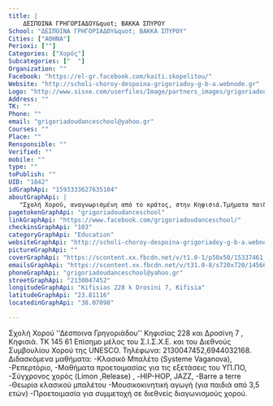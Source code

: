 ```yaml
---
title: |
    ΔΕΣΠΟΙΝΑ ΓΡΗΓΟΡΙΑΔΟΥ&quot; ΒΑΚΚΑ ΣΠΥΡΟΥ
School: "ΔΕΣΠΟΙΝΑ ΓΡΗΓΟΡΙΑΔΟΥ&quot; ΒΑΚΚΑ ΣΠΥΡΟΥ"
Cities: ["ΑΘΗΝΑ"]
Perioxi: [""]
Categories: ["Χορός"]
Subcategories: ["  "]
Organization: ""
Facebook: "https://el-gr.facebook.com/kaiti.skopelitou/"
Website: "http://scholi-choroy-despoina-grigoriadoy-g-b-a.webnode.gr"
Logo: "http://www.sisxe.com/userfiles/Image/partners_images/grigoriadou_n.jpg"
Address: ""
TK: ""
Phone: ""
email: "grigoriadoudanceschool@yahoo.gr"
Courses: ""
Place: ""
Rensponsible: ""
Verified: ""
mobile: ""
type: ""
toPublish: ""
UID: "1842"
idGraphApi: "1593333627635104"
aboutGraphApi: | 
   "Σχολή Χορού, αναγνωρισμένη από το κράτος, στην Κηφισιά.Τμήματα παιδικά,εφηβικά,ενηλίκων. Κηφισίας 228 &amp; Δροσίνη 7. 6944032168 , 2130047452"
pagetokenGraphApi: "grigoriadoudanceschool"
linkGraphApi: "https://www.facebook.com/grigoriadoudanceschool/"
checkinsGraphApi: "103"
categoryGraphApi: "Education"
websiteGraphApi: "http://scholi-choroy-despoina-grigoriadoy-g-b-a.webnode.gr/"
pictureGraphApi: ""
coverGraphApi: "https://scontent.xx.fbcdn.net/v/t1.0-1/p50x50/15337461_1614089652226168_5954768884097773485_n.jpg?oh=6c60154cce3b13cc5e3314a0da6b0edf&amp;oe=5B349137"
emailsGraphApi: "https://scontent.xx.fbcdn.net/v/t31.0-8/s720x720/14566192_1593358034299330_8970653300291672389_o.jpg?oh=d5424f0d2916c8dc13f0133aae890bc1&amp;oe=5B311D5A"
phoneGraphApi: "grigoriadoudanceschool@yahoo.gr"
streetGraphApi: "2130047452"
longitudeGraphApi: "Kifisias 228 k Drosini 7, Kifisia"
latitudeGraphApi: "23.81116"
locatedinGraphApi: "38.07098"

---
```


Σχολή Χορού &#39;&#39;Δέσποινα Γρηγοριάδου&#39;&#39; Κηφισίας 228 και Δροσίνη 7 , Κηφισιά. ΤΚ 145 61 Επίσημο μέλος του Σ.Ι.Σ.Χ.Ε. και του Διεθνούς Συμβουλίου Χορού της UNESCO. Τηλέφωνα: 2130047452,6944032168. Διδασκόμενα μαθήματα: -Κλασικό Μπαλέτο (Systeme Vaganova), -Ρεπερτόριο, -Μαθήματα προετοιμασίας για τις εξετάσεις του ΥΠ.ΠΟ, -Σύγχρονος χορός (Limon ,Release) , -HIP-HOP, JAZZ, -Barre a terre -Θεωρία κλασικού μπαλέτου -Μουσικοκινητική αγωγή (για παιδιά από 3,5 ετών) -Προετοιμασία για συμμετοχή σε διεθνείς διαγωνισμούς χορού.

